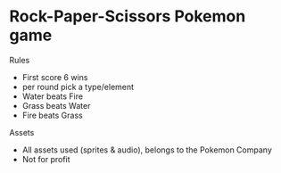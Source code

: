 # Rock-Paper-Scissors Pokemon game

Rules
  - First score 6 wins
  - per round pick a type/element
  - Water beats Fire
  - Grass beats Water
  - Fire beats Grass

Assets
  - All assets used (sprites & audio), belongs to the Pokemon Company
  - Not for profit
